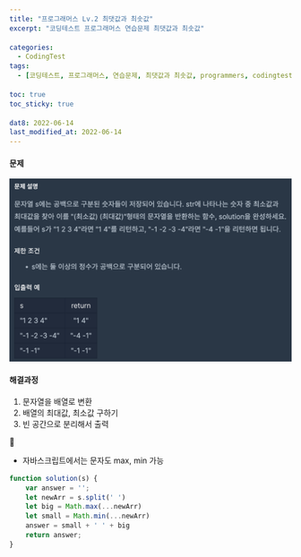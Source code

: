 ```yaml
---
title: "프로그래머스 Lv.2 최댓값과 최솟값"
excerpt: "코딩테스트 프로그래머스 연습문제 최댓값과 최솟값"

categories:
  - CodingTest
tags:
  - [코딩테스트, 프로그래머스, 연습문제, 최댓값과 최솟값, programmers, codingtest, 코딩테스트 연습]

toc: true
toc_sticky: true
 
dat8: 2022-06-14
last_modified_at: 2022-06-14
---
```


#### 문제
![33](/assets/images/33.png)

#### 해결과정
1. 문자열을 배열로 변환
2. 배열의 최대값, 최소값 구하기
3. 빈 공간으로 분리해서 출력

:pushpin: 
* 자바스크립트에서는 문자도 max, min 가능

```javascript
function solution(s) {
    var answer = '';
    let newArr = s.split(' ')
    let big = Math.max(...newArr)
    let small = Math.min(...newArr)
    answer = small + ' ' + big
    return answer;
}
```